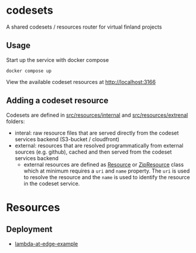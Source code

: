 # codesets
A shared codesets / resources router for virtual finland projects

## Usage

Start up the service with docker compose

```
docker compose up
```

View the available codeset resources at [http://localhost:3166](http://localhost:3166)

## Adding a codeset resource

Codesets are defined in [src/resources/internal](./src/resources/internal) and [src/resources/extrenal](./src/resources/external) folders:

- interal: raw resource files that are served directly from the codeset services backend (S3-bucket / cloudfront)
- external: resources that are resolved programmatically from external sources (e.g. github), cached and then served from the codeset services backend
    - external resources are defined as [Resource](./src/utils/data/Resource.ts) or [ZipResource](./src/utils/data/ZipResource.ts) class which at minimum requires a `uri` and `name` property. The `uri` is used to resolve the resource and the `name` is used to identify the resource in the codeset service.

# Resources

## Deployment

- [lambda-at-edge-example](https://github.com/simonschoof/lambda-at-edge-example)